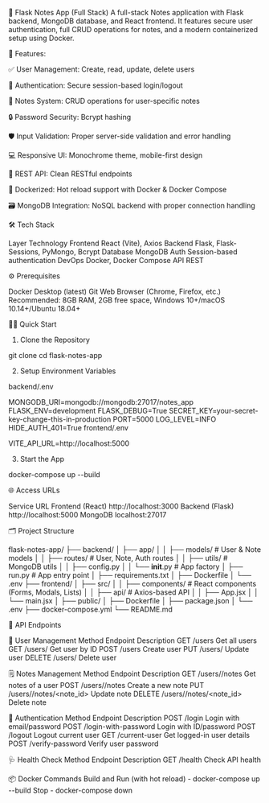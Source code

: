 
📝 Flask Notes App (Full Stack)
A full-stack Notes application with Flask backend, MongoDB database, and React frontend. It features secure user authentication, full CRUD operations for notes, and a modern containerized setup using Docker.

🚀 Features:

✅ User Management: Create, read, update, delete users

🔐 Authentication: Secure session-based login/logout

📝 Notes System: CRUD operations for user-specific notes

🔒 Password Security: Bcrypt hashing

🛡️ Input Validation: Proper server-side validation and error handling

💻 Responsive UI: Monochrome theme, mobile-first design

🧪 REST API: Clean RESTful endpoints

🐳 Dockerized: Hot reload support with Docker & Docker Compose

🗃️ MongoDB Integration: NoSQL backend with proper connection handling

🛠 Tech Stack

Layer	        Technology
Frontend	    React (Vite), Axios
Backend	        Flask, Flask-Sessions, PyMongo, Bcrypt
Database	    MongoDB
Auth	        Session-based authentication
DevOps	        Docker, Docker Compose
API	            REST

⚙️ Prerequisites

Docker Desktop (latest)
Git
Web Browser (Chrome, Firefox, etc.)
Recommended: 8GB RAM, 2GB free space, Windows 10+/macOS 10.14+/Ubuntu 18.04+

🧑‍💻 Quick Start

1. Clone the Repository

git clone <your-repository-url>
cd flask-notes-app

2. Setup Environment Variables

backend/.env

MONGODB_URI=mongodb://mongodb:27017/notes_app
FLASK_ENV=development
FLASK_DEBUG=True
SECRET_KEY=your-secret-key-change-this-in-production
PORT=5000
LOG_LEVEL=INFO
HIDE_AUTH_401=True
frontend/.env

VITE_API_URL=http://localhost:5000

3. Start the App

docker-compose up --build

🌐 Access URLs

Service	            URL
Frontend (React)	http://localhost:3000
Backend (Flask)	    http://localhost:5000
MongoDB	            localhost:27017

🗂 Project Structure

flask-notes-app/
├── backend/
│   ├── app/
│   │   ├── models/         # User & Note models
│   │   ├── routes/         # User, Note, Auth routes
│   │   ├── utils/          # MongoDB utils
│   │   ├── config.py
│   │   └── __init__.py     # App factory
│   ├── run.py              # App entry point
│   ├── requirements.txt
│   ├── Dockerfile
│   └── .env
├── frontend/
│   ├── src/
│   │   ├── components/     # React components (Forms, Modals, Lists)
│   │   ├── api/            # Axios-based API
│   │   ├── App.jsx
│   │   └── main.jsx
│   ├── public/
│   ├── Dockerfile
│   ├── package.json
│   └── .env
├── docker-compose.yml
└── README.md


📡 API Endpoints

👤 User Management
Method	    Endpoint	    Description
GET	        /users	        Get all users
GET	        /users/<id>	    Get user by ID
POST	    /users	        Create user
PUT	        /users/<id>	    Update user
DELETE	    /users/<id>	    Delete user

🗒 Notes Management
Method	    Endpoint	                        Description
GET	        /users/<id>/notes	                Get notes of a user
POST	    /users/<id>/notes	                Create a new note
PUT	        /users/<id>/notes/<note_id>	        Update note
DELETE	    /users/<id>/notes/<note_id>	        Delete note

🔐 Authentication
Method	    Endpoint	                Description
POST	    /login	                    Login with email/password
POST	    /login-with-password	    Login with ID/password
POST	    /logout	                    Logout current user
GET	        /current-user	            Get logged-in user details
POST	    /verify-password	        Verify user password

🩺 Health Check
Method	Endpoint	Description
GET	    /health	    Check API health

📦 Docker Commands
Build and Run (with hot reload) -
    docker-compose up --build
Stop -
    docker-compose down
